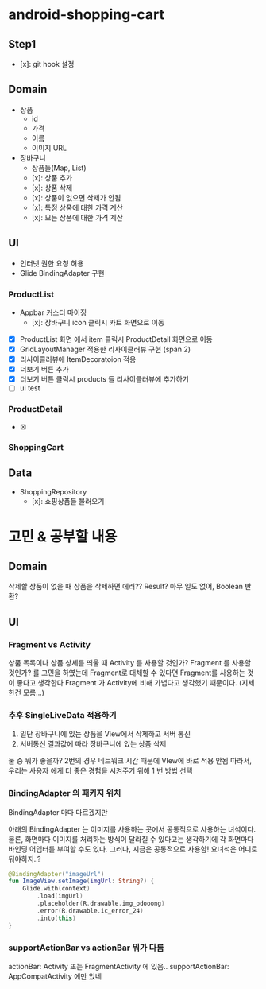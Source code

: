 # android-shopping-cart

## Step1
- [x]: git hook 설정

## Domain
- 상품 
  - id
  - 가격
  - 이름
  - 이미지 URL
- 장바구니
  - 상품들(Map, List)
  - [x]: 상품 추가
  - [x]: 상품 삭제
  - [x]: 상품이 없으면 삭제가 안됨
  - [x]: 특정 상품에 대한 가격 계산
  - [x]: 모든 상품에 대한 가격 계산

## UI

- 인터넷 권한 요청 허용
- Glide BindingAdapter 구현

### ProductList
- Appbar 커스터 마이징
  - [x]: 장바구니 icon 클릭시 카트 화면으로 이동
- [x] ProductList 화면 에서 item 클릭시 ProductDetail 화면으로 이동
- [x] GridLayoutManager 적용한 리사이클러뷰 구현 (span 2)
- [x] 리사이클러뷰에 ItemDecoratoion 적용
- [x] 더보기 버튼 추가
- [x] 더보기 버튼 클릭시 products 들 리사이클러뷰에 추가하기
- [ ] ui test

### ProductDetail
- [x] 

### ShoppingCart


## Data

- ShoppingRepository
  - [x]: 쇼핑상품들 불러오기

# 고민 & 공부할 내용

## Domain
삭제할 상품이 없을 때 상품을 삭제하면 에러?? Result? 아무 일도 없어, Boolean 반환?

## UI

### Fragment vs Activity

상품 목록이나 상품 상세를 띄울 때 Activity 를 사용할 것인가? Fragment 를 사용할 것인가? 를 고민을 하였는데
Fragment로 대체할 수 있다면 Fragment를 사용하는 것이 좋다고 생각한다
Fragment 가 Activity에 비해 가볍다고 생각했기 때문이다. (지세한건 모름...)

### 추후 SingleLiveData 적용하기

1) 일단 장바구니에 있는 상품을 View에서 삭제하고 서버 통신
2) 서버통신 결과값에 따라 장바구니에 있는 상품 삭제

둘 중 뭐가 좋을까?
2번의 경우 네트워크 시간 때문에 VIew에 바로 적용 안됨
따라서, 우리는 사용자 에게 더 좋은 경험을 시켜주기 위해 1 번 방법 선택 

### BindingAdapter 의 패키지 위치
BindingAdapter 마다 다르겠지만

아래의 BindingAdapter 는 이미지를 사용하는 곳에서 공통적으로 사용하는 녀석이다.
물론, 화면마다 이미지를 처리하는 방식이 달라질 수 있다고는 생각하기에 각 화면마다 바인딩 어뎁터를 부여할 수도 있다.
그러나, 지금은 공통적으로 사용함! 요녀석은 어디로 둬야하지..?

```kotlin
@BindingAdapter("imageUrl")
fun ImageView.setImage(imgUrl: String?) {
    Glide.with(context)
        .load(imgUrl)
        .placeholder(R.drawable.img_odooong)
        .error(R.drawable.ic_error_24)
        .into(this)
}
```

### supportActionBar vs actionBar 뭐가 다름

actionBar: Activity 또는 FragmentActivity 에 있음..
supportActionBar: AppCompatActivity 에만 있네